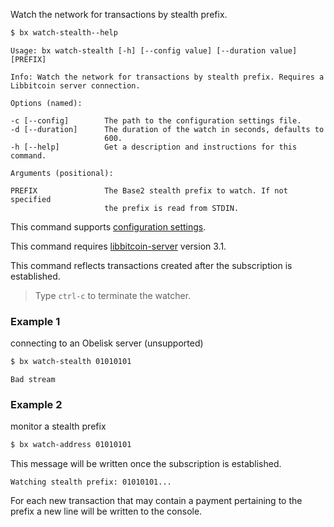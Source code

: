 Watch the network for transactions by stealth prefix.
```sh
$ bx watch-stealth--help
```
```
Usage: bx watch-stealth [-h] [--config value] [--duration value] [PREFIX]

Info: Watch the network for transactions by stealth prefix. Requires a
Libbitcoin server connection.

Options (named):

-c [--config]        The path to the configuration settings file.
-d [--duration]      The duration of the watch in seconds, defaults to
                     600.
-h [--help]          Get a description and instructions for this command.

Arguments (positional):

PREFIX               The Base2 stealth prefix to watch. If not specified
                     the prefix is read from STDIN.
```
This command supports [configuration settings](Configuration-Settings).

This command requires [libbitcoin-server](https://github.com/libbitcoin/libbitcoin-server) version 3.1.

This command reflects transactions created after the subscription is established.

> Type `ctrl-c` to terminate the watcher.

### Example 1
connecting to an Obelisk server (unsupported)
```sh
$ bx watch-stealth 01010101
```
```
Bad stream
```
### Example 2
monitor a stealth prefix
```sh
$ bx watch-address 01010101
```
This message will be written once the subscription is established.
```
Watching stealth prefix: 01010101...
```
For each new transaction that may contain a payment pertaining to the prefix a new line will be written to the console.